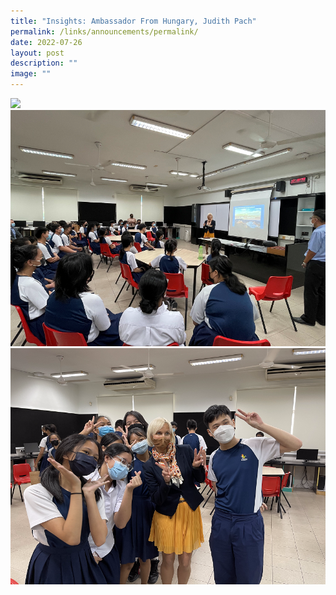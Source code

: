 ```yaml
---
title: "Insights: Ambassador From Hungary, Judith Pach"
permalink: /links/announcements/permalink/
date: 2022-07-26
layout: post
description: ""
image: ""
---
```

![](/images/Latest%20News/Hugarian%20Ambassador%20Visit%202022/Final.png)![](/images/Latest%20News/Hugarian%20Ambassador%20Visit%202022/Update%202.png)![](/images/Latest%20News/Hugarian%20Ambassador%20Visit%202022/Updated%20.png)